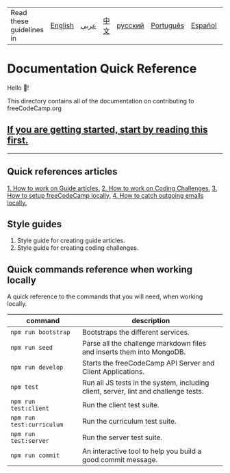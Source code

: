 <table>
    <tr>
        <!-- Do not translate this table -->
        <td> Read these guidelines in </td>
        <td><a href="/CONTRIBUTING.md"> English </a></td>
        <td><a href="/docs/arabic/README.md"> عربى </a></td>
        <td><a href="/docs/chinese/README.md"> 中文 </a></td>
        <td><a href="/docs/russian/README.md"> русский </a></td>
        <td><a href="/docs/portuguese/README.md"> Português </a></td>
        <td><a href="/docs/spanish/README.md"> Español </a></td>
        <td><a href="/docs/german/README.md"> Deutsch </a></td>
        <td><a href="/docs/thai/README.md"> ไทย </a></td>
    </tr>
</table>

# Documentation Quick Reference

Hello 👋!

This directory contains all of the documentation on contributing to freeCodeCamp.org

## [If you are getting started, start by reading this first.](/CONTRIBUTING.md)

---

## Quick references articles

<a href="/how-to-work-on-guide-articles.md">1. How to work on Guide articles.</a>
<a href="/how-to-work-on-coding-challenges.md">2. How to work on Coding Challenges.</a>
<a href="/how-to-setup-freecodecamp-locally.md">3. How to setup freeCodeCamp locally.</a>
<a href="/how-to-catch-outgoing-emails-locally.md">4. How to catch outgoing emails locally.</a>

## Style guides

1. Style guide for creating guide articles.
2. Style guide for creating coding challenges.

## Quick commands reference when working locally

A quick reference to the commands that you will need, when working locally.

| command | description |
| ------- | ----------- |
| `npm run bootstrap` | Bootstraps the different services. |
| `npm run seed` | Parse all the challenge markdown files and inserts them into MongoDB. |
| `npm run develop` | Starts the freeCodeCamp API Server and Client Applications. |
| `npm test` |  Run all JS tests in the system, including client, server, lint and challenge tests. |
| `npm run test:client` | Run the client test suite. |
| `npm run test:curriculum` | Run the curriculum test suite. |
| `npm run test:server` | Run the server test suite. |
| `npm run commit` | An interactive tool to help you build a good commit message. |

